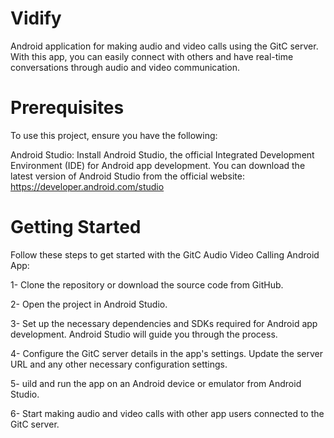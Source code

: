 # Vidify
Android application for making audio and video calls using the GitC server. With this app, you can easily connect with others and have real-time conversations through audio and video communication.
# Prerequisites
To use this project, ensure you have the following:

Android Studio: Install Android Studio, the official Integrated Development Environment (IDE) for Android app development. You can download the latest version of Android Studio from the official website: https://developer.android.com/studio

# Getting Started
Follow these steps to get started with the GitC Audio Video Calling Android App:

1- Clone the repository or download the source code from GitHub.

2- Open the project in Android Studio.

3- Set up the necessary dependencies and SDKs required for Android app development. Android Studio will guide you through the process.

4- Configure the GitC server details in the app's settings. Update the server URL and any other necessary configuration settings.

5- uild and run the app on an Android device or emulator from Android Studio.

6- Start making audio and video calls with other app users connected to the GitC server.
